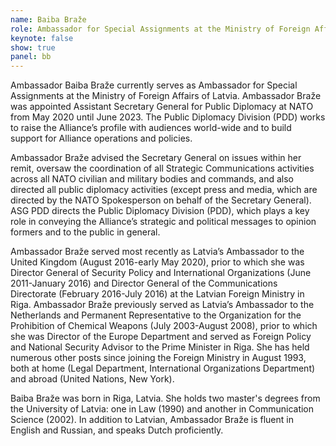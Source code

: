 ```yaml
---
name: Baiba Braže
role: Ambassador for Special Assignments at the Ministry of Foreign Affairs Latvia and Former Assistant Secretary General at NATO
keynote: false
show: true
panel: bb
---
```


Ambassador Baiba Braže currently serves as Ambassador for Special Assignments at the Ministry of Foreign Affairs of Latvia. Ambassador Braže was appointed Assistant Secretary General for Public Diplomacy at NATO from May 2020 until June 2023. The Public Diplomacy Division (PDD) works to raise the Alliance’s profile with audiences world-wide and to build support for Alliance operations and policies.

Ambassador Braže advised the Secretary General on issues within her remit, oversaw the coordination of all Strategic Communications activities across all NATO civilian and military bodies and commands, and also directed all public diplomacy activities (except press and media, which are directed by the NATO Spokesperson on behalf of the Secretary General). ASG PDD directs the Public Diplomacy Division (PDD), which plays a key role in conveying the Alliance’s strategic and political messages to opinion formers and to the public in general.

Ambassador Braže served most recently as Latvia’s Ambassador to the United Kingdom (August 2016-early May 2020), prior to which she was Director General of Security Policy and International Organizations (June 2011-January 2016) and Director General of the Communications Directorate (February 2016-July 2016) at the Latvian Foreign Ministry in Riga. Ambassador Braže previously served as Latvia’s Ambassador to the Netherlands and Permanent Representative to the Organization for the Prohibition of Chemical Weapons (July 2003-August 2008), prior to which she was Director of the Europe Department and served as Foreign Policy and National Security Advisor to the Prime Minister in Riga. She has held numerous other posts since joining the Foreign Ministry in August 1993, both at home (Legal Department, International Organizations Department) and abroad (United Nations, New York).

Baiba Braže was born in Riga, Latvia. She holds two master's degrees from the University of Latvia: one in Law (1990) and another in Communication Science (2002). In addition to Latvian, Ambassador Braže is fluent in English and Russian, and speaks Dutch proficiently.
